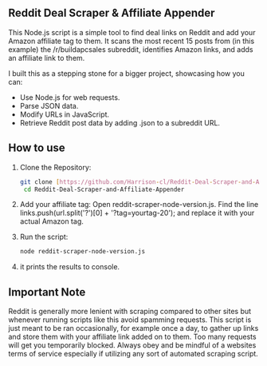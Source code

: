 ## Reddit Deal Scraper & Affiliate Appender

This Node.js script is a simple tool to find deal links on Reddit and add your Amazon affiliate tag to them. It scans the most recent 15 posts from (in this example) the /r/buildapcsales subreddit, identifies Amazon links, and adds an affiliate link to them.

I built this as a stepping stone for a bigger project, showcasing how you can:

- Use Node.js for web requests.
- Parse JSON data.
- Modify URLs in JavaScript.
- Retrieve Reddit post data by adding .json to a subreddit URL.

## How to use

1. Clone the Repository:
   ```bash
   git clone [https://github.com/Harrison-cl/Reddit-Deal-Scraper-and-Affiliate-Appender.git](https://github.com/Harrison-cl/Reddit-Deal-Scraper-and-Affiliate-Appender.git)
    cd Reddit-Deal-Scraper-and-Affiliate-Appender
   ```
   
3. Add your affiliate tag: Open reddit-scraper-node-version.js. Find the line links.push(url.split('?')[0] + '?tag=yourtag-20'); and replace it with your actual Amazon tag.

4. Run the script:
   ```bash
   node reddit-scraper-node-version.js
   ```
6. it prints the results to console.


## Important Note

Reddit is generally more lenient with scraping compared to other sites but whenever running scripts like this avoid spamming requests. This script is just meant to be ran occasionally, for example once a day, to gather up links and store them with your affiliate link added on to them. Too many requests will get you temporarily blocked. Always obey and be mindful of a websites terms of service especially if utilizing any sort of automated scraping script.
